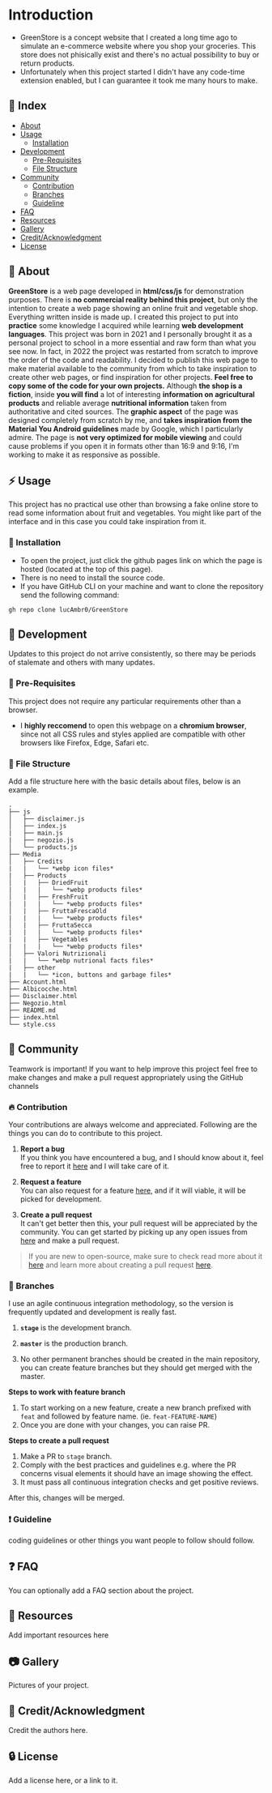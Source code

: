 # Introduction
- GreenStore is a concept website that I created a long time ago to simulate an e-commerce website where you shop your groceries. This store does not phisically exist and there's no actual possibility to buy or return products.
- Unfortunately when this project started I didn't have any code-time extension enabled, but I can guarantee it took me many hours to make.

## :ledger: Index

- [About](#beginner-about)
- [Usage](#zap-usage)
  - [Installation](#electric_plug-installation)
- [Development](#wrench-development)
  - [Pre-Requisites](#notebook-pre-requisites)
  - [File Structure](#file_folder-file-structure)
- [Community](#cherry_blossom-community)
  - [Contribution](#fire-contribution)
  - [Branches](#cactus-branches)
  - [Guideline](#exclamation-guideline)  
- [FAQ](#question-faq)
- [Resources](#page_facing_up-resources)
- [Gallery](#camera-gallery)
- [Credit/Acknowledgment](#star2-creditacknowledgment)
- [License](#lock-license)

##  :beginner: About
**GreenStore** is a web page developed in **html/css/js** for demonstration purposes. There is **no commercial reality behind this project**, but only the intention to create a web page showing an online fruit and vegetable shop. Everything written inside is made up.
I created this project to put into **practice** some knowledge I acquired while learning **web development languages**.
This project was born in 2021 and I personally brought it as a personal project to school in a more essential and raw form than what you see now. In fact, in 2022 the project was restarted from scratch to improve the order of the code and readability.
I decided to publish this web page to make material available to the community from which to take inspiration to create other web pages, or find inspiration for other projects. **Feel free to copy some of the code for your own projects.**
Although **the shop is a fiction**, inside **you will find** a lot of interesting **information on agricultural products** and reliable average **nutritional information** taken from authoritative and cited sources.
The **graphic aspect** of the page was designed completely from scratch by me, and **takes inspiration from the Material You Android guidelines** made by Google, which I particularly admire.
The page is **not very optimized for mobile viewing** and could cause problems if you open it in formats other than 16:9 and 9:16, I'm working to make it as responsive as possible.

## :zap: Usage
This project has no practical use other than browsing a fake online store to read some information about fruit and vegetables.
You might like part of the interface and in this case you could take inspiration from it.

###  :electric_plug: Installation
- To open the project, just click the github pages link on which the page is hosted (located at the top of this page).
- There is no need to install the source code.
- If you have GitHub CLI on your machine and want to clone the repository send the following command:

```
gh repo clone lucAmbr0/GreenStore
```

##  :wrench: Development
Updates to this project do not arrive consistently, so there may be periods of stalemate and others with many updates.

### :notebook: Pre-Requisites
This project does not require any particular requirements other than a browser.
- I **highly reccomend** to open this webpage on a **chromium browser**, since not all CSS rules and styles applied are compatible with other browsers like Firefox, Edge, Safari etc.

###  :file_folder: File Structure
Add a file structure here with the basic details about files, below is an example.

```
.
├── js
│   ├── disclaimer.js
│   ├── index.js
|   ├── main.js
|   ├── negozio.js
│   └── products.js
├── Media
│   ├── Credits
|   |   └── *webp icon files*
|   ├── Products
│   |   ├── DriedFruit
|   |   |   └── *webp products files*
│   |   ├── FreshFruit
|   |   |   └── *webp products files*
│   |   ├── FruttaFrescaOld
|   |   |   └── *webp products files*
│   |   ├── FruttaSecca
|   |   |   └── *webp products files*
|   |   ├── Vegetables
|   |   |   └── *webp products files*
│   ├── Valori Nutrizionali
|   |   └── *webp nutrional facts files*
|   ├── other
|   |   └── *icon, buttons and garbage files*
├── Account.html
├── Albicocche.html
├── Disclaimer.html
├── Negozio.html
├── README.md
├── index.html
└── style.css
```

## :cherry_blossom: Community

Teamwork is important! If you want to help improve this project feel free to make changes and make a pull request appropriately using the GitHub channels

 ###  :fire: Contribution

 Your contributions are always welcome and appreciated. Following are the things you can do to contribute to this project.

 1. **Report a bug** <br>
 If you think you have encountered a bug, and I should know about it, feel free to report it [here]() and I will take care of it.

 2. **Request a feature** <br>
 You can also request for a feature [here](), and if it will viable, it will be picked for development.  

 3. **Create a pull request** <br>
 It can't get better then this, your pull request will be appreciated by the community. You can get started by picking up any open issues from [here]() and make a pull request.

 > If you are new to open-source, make sure to check read more about it [here](https://www.digitalocean.com/community/tutorial_series/an-introduction-to-open-source) and learn more about creating a pull request [here](https://www.digitalocean.com/community/tutorials/how-to-create-a-pull-request-on-github).


 ### :cactus: Branches

 I use an agile continuous integration methodology, so the version is frequently updated and development is really fast.

1. **`stage`** is the development branch.

2. **`master`** is the production branch.

3. No other permanent branches should be created in the main repository, you can create feature branches but they should get merged with the master.

**Steps to work with feature branch**

1. To start working on a new feature, create a new branch prefixed with `feat` and followed by feature name. (ie. `feat-FEATURE-NAME`)
2. Once you are done with your changes, you can raise PR.

**Steps to create a pull request**

1. Make a PR to `stage` branch.
2. Comply with the best practices and guidelines e.g. where the PR concerns visual elements it should have an image showing the effect.
3. It must pass all continuous integration checks and get positive reviews.

After this, changes will be merged.


### :exclamation: Guideline
coding guidelines or other things you want people to follow should follow.


## :question: FAQ
You can optionally add a FAQ section about the project.

##  :page_facing_up: Resources
Add important resources here

##  :camera: Gallery
Pictures of your project.

## :star2: Credit/Acknowledgment
Credit the authors here.

##  :lock: License
Add a license here, or a link to it.
